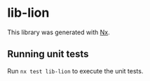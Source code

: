 # lib-lion

This library was generated with [Nx](https://nx.dev).

## Running unit tests

Run `nx test lib-lion` to execute the unit tests.
